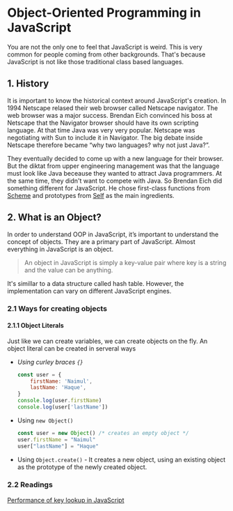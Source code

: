 # Object-Oriented Programming in JavaScript

You are not the only one to feel that JavaScript is weird. This is very common for people coming from other backgrounds. That's because JavaScript is not like those traditional class based languages.

## 1. History

It is important to know the historical context around JavaScript's creation. In 1994 Netscape relased their web browser called Netscape navigator. The web browser was a major success. Brendan Eich convinced his boss at Netscape that the Navigator browser should have its own scripting language. At that time Java was very very popular. Netscape was negotiating with Sun to include it in Navigator. The big debate inside Netscape therefore became “why two languages? why not just Java?”. 

They eventually decided to come up with a new language for their browser. But the diktat from upper engineering management was that the language must look like Java beceause they wanted to attract Java programmers. At the same time, they didn't want to compete with Java. So Brendan Eich did something different for JavaScript. He chose first-class functions from [Scheme](https://en.wikipedia.org/wiki/Scheme_(programming_language)) and prototypes from [Self](https://en.wikipedia.org/wiki/Self_(programming_language)) as the main ingredients.

## 2. What is an Object?
In order to understand OOP in JavaScript, it’s important to understand the concept of objects. They are a primary part of JavaScript. Almost everything in JavaScript is an object.

> An object in JavaScript is simply a key-value pair where key is a string and the value can be anything.

It's simillar to a data structure called hash table. However, the implementation can vary on different JavaScript engines. 

### 2.1 Ways for creating objects

#### 2.1.1 Object Literals
Just like we can create variables, we can create objects on the fly. An object literal can be created in serveral ways

- *Using curley braces `{}`*

    ```js
    const user = {
        firstName: 'Naimul',
        lastName: 'Haque',
    }
    console.log(user.firstName)
    console.log(user['lastName'])
    ```
- Using `new Object()`
    ```js
    const user = new Object() /* creates an empty object */
    user.firstName = "Naimul"
    user["lastName"] = "Haque"
    ```

- Using `Object.create()` - It creates a new object, using an existing object as the prototype of the newly created object.

### 2.2 Readings
[Performance of key lookup in JavaScript](https://stackoverflow.com/questions/7700987/performance-of-key-lookup-in-javascript-object)

